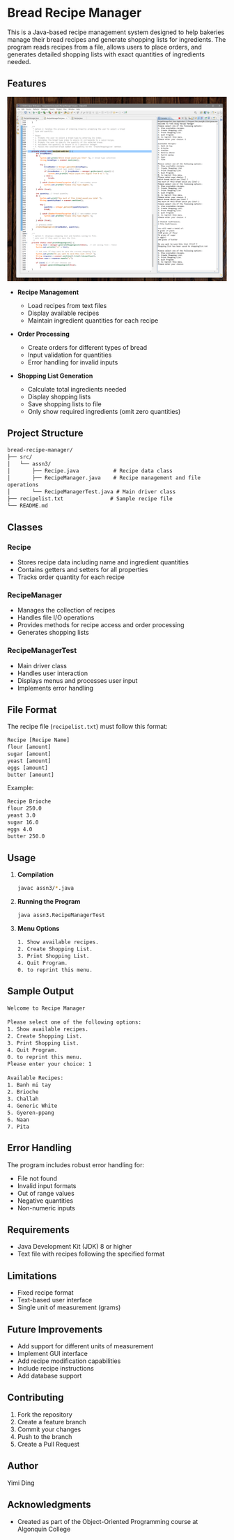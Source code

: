 # Bread Recipe Manager

This is a Java-based recipe management system designed to help bakeries manage their bread recipes and generate shopping lists for ingredients. The program reads recipes from a file, allows users to place orders, and generates detailed shopping lists with exact quantities of ingredients needed.

## Features

![preview](./preview.png)

- **Recipe Management**
  - Load recipes from text files
  - Display available recipes
  - Maintain ingredient quantities for each recipe

- **Order Processing**
  - Create orders for different types of bread
  - Input validation for quantities
  - Error handling for invalid inputs

- **Shopping List Generation**
  - Calculate total ingredients needed
  - Display shopping lists
  - Save shopping lists to file
  - Only show required ingredients (omit zero quantities)

## Project Structure

```
bread-recipe-manager/
├── src/
│   └── assn3/
│       ├── Recipe.java           # Recipe data class
│       ├── RecipeManager.java    # Recipe management and file operations
│       └── RecipeManagerTest.java # Main driver class
├── recipelist.txt               # Sample recipe file
└── README.md
```

## Classes

### Recipe
- Stores recipe data including name and ingredient quantities
- Contains getters and setters for all properties
- Tracks order quantity for each recipe

### RecipeManager
- Manages the collection of recipes
- Handles file I/O operations
- Provides methods for recipe access and order processing
- Generates shopping lists

### RecipeManagerTest
- Main driver class
- Handles user interaction
- Displays menus and processes user input
- Implements error handling

## File Format

The recipe file (`recipelist.txt`) must follow this format:
```
Recipe [Recipe Name]
flour [amount]
sugar [amount]
yeast [amount]
eggs [amount]
butter [amount]
```

Example:
```
Recipe Brioche
flour 250.0
yeast 3.0
sugar 16.0
eggs 4.0
butter 250.0
```

## Usage

1. **Compilation**
   ```bash
   javac assn3/*.java
   ```

2. **Running the Program**
   ```bash
   java assn3.RecipeManagerTest
   ```

3. **Menu Options**
   ```
   1. Show available recipes.
   2. Create Shopping List.
   3. Print Shopping List.
   4. Quit Program.
   0. to reprint this menu.
   ```

## Sample Output

```
Welcome to Recipe Manager

Please select one of the following options:
1. Show available recipes.
2. Create Shopping List.
3. Print Shopping List.
4. Quit Program.
0. to reprint this menu.
Please enter your choice: 1

Available Recipes:
1. Banh mi tay
2. Brioche
3. Challah
4. Generic White
5. Gyeren-ppang
6. Naan
7. Pita
```

## Error Handling

The program includes robust error handling for:
- File not found
- Invalid input formats
- Out of range values
- Negative quantities
- Non-numeric inputs

## Requirements

- Java Development Kit (JDK) 8 or higher
- Text file with recipes following the specified format

## Limitations

- Fixed recipe format
- Text-based user interface
- Single unit of measurement (grams)

## Future Improvements

- Add support for different units of measurement
- Implement GUI interface
- Add recipe modification capabilities
- Include recipe instructions
- Add database support

## Contributing

1. Fork the repository
2. Create a feature branch
3. Commit your changes
4. Push to the branch
5. Create a Pull Request

## Author

Yimi Ding



## Acknowledgments

- Created as part of the Object-Oriented Programming course at Algonquin College

